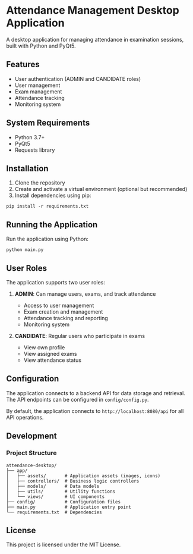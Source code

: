 # Attendance Management Desktop Application

A desktop application for managing attendance in examination sessions, built with Python and PyQt5.

## Features

- User authentication (ADMIN and CANDIDATE roles)
- User management
- Exam management
- Attendance tracking
- Monitoring system

## System Requirements

- Python 3.7+
- PyQt5
- Requests library

## Installation

1. Clone the repository
2. Create and activate a virtual environment (optional but recommended)
3. Install dependencies using pip:

```
pip install -r requirements.txt
```

## Running the Application

Run the application using Python:

```
python main.py
```

## User Roles

The application supports two user roles:

1. **ADMIN**: Can manage users, exams, and track attendance
   - Access to user management
   - Exam creation and management
   - Attendance tracking and reporting
   - Monitoring system

2. **CANDIDATE**: Regular users who participate in exams
   - View own profile
   - View assigned exams
   - View attendance status

## Configuration

The application connects to a backend API for data storage and retrieval. The API endpoints can be configured in `config/config.py`.

By default, the application connects to `http://localhost:8080/api` for all API operations.

## Development

### Project Structure

```
attendance-desktop/
├── app/
│   ├── assets/       # Application assets (images, icons)
│   ├── controllers/  # Business logic controllers
│   ├── models/       # Data models
│   ├── utils/        # Utility functions
│   └── views/        # UI components
├── config/           # Configuration files
├── main.py           # Application entry point
└── requirements.txt  # Dependencies
```

## License

This project is licensed under the MIT License.
